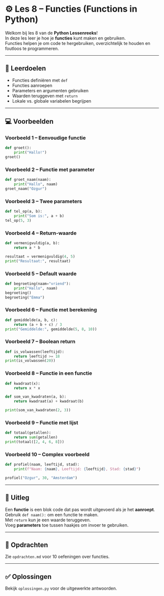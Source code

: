 # ⚙️ Les 8 – Functies (Functions in Python)

Welkom bij les 8 van de **Python Lessenreeks**!  
In deze les leer je hoe je **functies** kunt maken en gebruiken.  
Functies helpen je om code te hergebruiken, overzichtelijk te houden en foutloos te programmeren.

---

## 🎯 Leerdoelen
- Functies definiëren met `def`  
- Functies aanroepen  
- Parameters en argumenten gebruiken  
- Waarden teruggeven met `return`  
- Lokale vs. globale variabelen begrijpen  

---

## 💻 Voorbeelden

### Voorbeeld 1 – Eenvoudige functie
```python
def groet():
    print("Hallo!")
groet()
```

### Voorbeeld 2 – Functie met parameter
```python
def groet_naam(naam):
    print("Hallo", naam)
groet_naam("Ozgur")
```

### Voorbeeld 3 – Twee parameters
```python
def tel_op(a, b):
    print("Som is:", a + b)
tel_op(5, 3)
```

### Voorbeeld 4 – Return-waarde
```python
def vermenigvuldig(a, b):
    return a * b

resultaat = vermenigvuldig(4, 5)
print("Resultaat:", resultaat)
```

### Voorbeeld 5 – Default waarde
```python
def begroeting(naam="vriend"):
    print("Hallo", naam)
begroeting()
begroeting("Emma")
```

### Voorbeeld 6 – Functie met berekening
```python
def gemiddelde(a, b, c):
    return (a + b + c) / 3
print("Gemiddelde:", gemiddelde(5, 8, 10))
```

### Voorbeeld 7 – Boolean return
```python
def is_volwassen(leeftijd):
    return leeftijd >= 18
print(is_volwassen(20))
```

### Voorbeeld 8 – Functie in een functie
```python
def kwadraat(x):
    return x * x

def som_van_kwadraten(a, b):
    return kwadraat(a) + kwadraat(b)

print(som_van_kwadraten(2, 3))
```

### Voorbeeld 9 – Functie met lijst
```python
def totaal(getallen):
    return sum(getallen)
print(totaal([2, 4, 6, 8]))
```

### Voorbeeld 10 – Complex voorbeeld
```python
def profiel(naam, leeftijd, stad):
    print(f"Naam: {naam}, Leeftijd: {leeftijd}, Stad: {stad}")

profiel("Ozgur", 30, "Amsterdam")
```

---

## 🧠 Uitleg
Een **functie** is een blok code dat pas wordt uitgevoerd als je het **aanroept**.  
Gebruik `def naam():` om een functie te maken.  
Met `return` kun je een waarde teruggeven.  
Voeg **parameters** toe tussen haakjes om invoer te gebruiken.

---

## 🧩 Opdrachten
Zie `opdrachten.md` voor 10 oefeningen over functies.

---

## ✅ Oplossingen
Bekijk `oplossingen.py` voor de uitgewerkte antwoorden.
